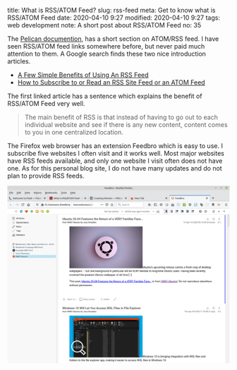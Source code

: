 title: What is RSS/ATOM Feed?
slug: rss-feed
meta: Get to know what is RSS/ATOM Feed 
date: 2020-04-10 9:27
modified: 2020-04-10 9:27
tags: web development
note: A short post about RSS/ATOM Feed
no: 35

The 
[Pelican documention](https://docs.getpelican.com/en/4.2.0/themes.html#feeds), 
has a short section on ATOM/RSS feed.  I have seen RSS/ATOM feed links somewhere before, but never paid 
much attention to them.  A Google search finds these two nice introduction articles. 

- [A Few Simple Benefits of Using An RSS Feed](https://www.business2community.com/blogging/a-few-simple-benefits-of-using-an-rss-feed-0144503)
- [How to Subscribe to or Read an RSS Site Feed or an ATOM Feed](https://www.thesitewizard.com/faqs/howtoreadsitefeeds.shtml)

The first linked article has a sentence which explains the benefit of RSS/ATOM Feed very well. 

> The main benefit of RSS is that instead of having to go out to each individual 
> website and see if there is any new content, content comes to you in one centralized location. 

The Firefox web browser has an extension Feedbro which is easy to use.  I subscribe five 
websites I often visit and it works well. Most major websites have RSS feeds available, and only 
one website I visit often does not have one.  As for this personal blog site, I do not have 
many updates and do not plan to provide RSS feeds. 

<div style="max-width:800px">
  <img class="img-fluid pb-3" src="/images/feedbro.png" alt="Feedbro Screenshot"> 
</div>